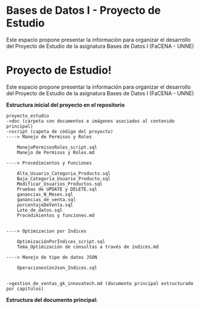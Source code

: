 # Bases de Datos I - Proyecto de Estudio
Este espacio propone presentar la información para organizar el desarrollo del Proyecto de Estudio de la asignatura Bases de Datos I (FaCENA - UNNE)


# Proyecto de Estudio!

Este espacio propone presentar la información para organizar el desarrollo del Proyecto de Estudio de la asignatura Bases de Datos I (FaCENA - UNNE)

**Estructura inicial del proyecto en el repositorio**

    proyecto_estudio
    ->doc (carpeta con documentos e imágenes asociados al contenido principal)
    ->script (capeta de código del proyecto)
	----> Manejo de Permisos y Roles
 
		ManejoPermisosRoles_script.sql
		Manejo de Permisos y Roles.md 
    
	----> Procedimientos y Funciones
 
		Alta_Usuario_Categoria_Producto.sql 
		Baja_Categoria_Usuario_Producto.sql 
		Modificar_Usuarios_Productos.sql
   		Pruebas de UPDATE y DELETE.sql
		ganancias_N_Meses.sql
		ganancias_de_venta.sql
		porcentajeDeVenta.sql
   		Lote_de_datos.sql
      	Procedimientos y funciones.md 
			

	----> Optimizacion por Indices
 
 		OptimizaciónPorÍndices_script.sql
    	Tema_Optimización de consultas a través de índices.md
       
    ----> Manejo de tipo de datos JSON
			
		OperacionesConJson_Indices.sql

       
    ->gestion_de_ventas_gk_innovatech.md (documento principal estructurado por capítulos)
    
**Estructura del documento principal:**
